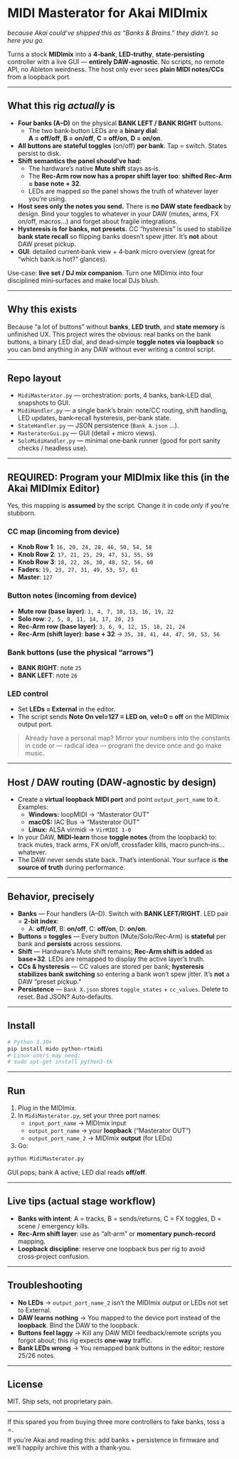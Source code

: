 # MIDI **Masterator** for Akai MIDImix
_because Akai could’ve shipped this as “Banks & Brains.” they didn’t. so here you go._

Turns a stock **MIDImix** into a **4‑bank**, **LED‑truthy**, **state‑persisting** controller with a live GUI — **entirely DAW‑agnostic**.
No scripts, no remote API, no Ableton weirdness. The host only ever sees **plain MIDI notes/CCs** from a loopback port.

---

## What this rig *actually* is

- **Four banks (A–D)** on the physical **BANK LEFT / BANK RIGHT** buttons.
  - The two bank‑button LEDs are a **binary dial**:  
    **A = off/off**, **B = on/off**, **C = off/on**, **D = on/on**.
- **All buttons are stateful toggles** (on/off) **per bank**. Tap = switch. States persist to disk.
- **Shift semantics the panel should’ve had:**  
  - The hardware’s native **Mute shift** stays as‑is.  
  - The **Rec‑Arm row now has a proper shift layer too**: **shifted Rec‑Arm = base note + 32**.  
  - LEDs are mapped so the panel shows the truth of whatever layer you’re using.
- **Host sees only the notes you send.** There is **no DAW state feedback** by design. Bind your toggles to whatever in your DAW (mutes, arms, FX on/off, macros…) and forget about fragile integrations.
- **Hysteresis is for banks, not presets.** CC “hysteresis” is used to stabilize **bank state recall** so flipping banks doesn’t spew jitter. It’s **not** about DAW preset pickup.
- **GUI**: detailed current‑bank view + 4‑bank micro overview (great for “which bank is hot?” glances).

Use‑case: **live set / DJ mix companion**. Turn one MIDImix into four disciplined mini‑surfaces and make local DJs blush.

---

## Why this exists

Because “a lot of buttons” without **banks**, **LED truth**, and **state memory** is unfinished UX. This project wires the obvious:
real banks on the bank buttons, a binary LED dial, and dead‑simple **toggle notes via loopback** so you can bind anything in any DAW without ever writing a control script.

---

## Repo layout

- `MidiMasterator.py` — orchestration: ports, 4 banks, bank‑LED dial, snapshots to GUI.
- `MidiHandler.py` — a single bank’s brain: note/CC routing, shift handling, LED updates, bank‑recall hysteresis, per‑bank state.
- `StateHandler.py` — JSON persistence (`Bank A.json` …).
- `MasteratorGui.py` — GUI (detail + micro views).
- `SoloMidiHandler.py` — minimal one‑bank runner (good for port sanity checks / headless use).

---

## REQUIRED: Program your MIDImix like this (in the Akai MIDImix Editor)

Yes, this mapping is **assumed** by the script. Change it in code *only* if you’re stubborn.

### CC map (incoming from device)
- **Knob Row 1**: `16, 20, 24, 28, 46, 50, 54, 58`  
- **Knob Row 2**: `17, 21, 25, 29, 47, 51, 55, 59`  
- **Knob Row 3**: `18, 22, 26, 30, 48, 52, 56, 60`  
- **Faders**: `19, 23, 27, 31, 49, 53, 57, 61`  
- **Master**: `127`

### Button notes (incoming from device)
- **Mute row (base layer)**: `1, 4, 7, 10, 13, 16, 19, 22`  
- **Solo row**: `2, 5, 8, 11, 14, 17, 20, 23`  
- **Rec‑Arm row (base layer)**: `3, 6, 9, 12, 15, 18, 21, 24`  
- **Rec‑Arm (shift layer)**: **base + 32** → `35, 38, 41, 44, 47, 50, 53, 56`  

### Bank buttons (use the physical “arrows”)
- **BANK RIGHT**: note `25`  
- **BANK LEFT**: note `26`  

### LED control
- Set **LEDs = External** in the editor.  
- The script sends **Note On vel=127 = LED on**, **vel=0 = off** on the MIDImix output port.

> Already have a personal map? Mirror your numbers into the constants in code or — radical idea — program the device once and go make music.

---

## Host / DAW routing (DAW‑agnostic by design)

- Create a **virtual loopback MIDI port** and point `output_port_name` to it. Examples:
  - **Windows:** loopMIDI → “Masterator OUT”
  - **macOS:** IAC Bus → “Masterator OUT”
  - **Linux:** ALSA virmidi → `VirMIDI 1-0`
- In your DAW, **MIDI‑learn** those **toggle notes** (from the loopback) to: track mutes, track arms, FX on/off, crossfader kills, macro punch‑ins… whatever.
- The DAW never sends state back. That’s intentional. Your surface is **the source of truth** during performance.

---

## Behavior, precisely

- **Banks** — Four handlers (A–D). Switch with **BANK LEFT/RIGHT**. LED pair = **2‑bit index**:
  - A: **off/off**, B: **on/off**, C: **off/on**, D: **on/on**.
- **Buttons = toggles** — Every button (Mute/Solo/Rec‑Arm) is **stateful** per bank and **persists** across sessions.
- **Shift** — Hardware’s Mute shift remains; **Rec‑Arm shift is added** as **base+32**. LEDs are remapped to display the active layer’s truth.
- **CCs & hysteresis** — CC values are stored per bank; **hysteresis stabilizes bank switching** so entering a bank won’t spew jitter. It’s **not** a DAW “preset pickup.”
- **Persistence** — `Bank X.json` stores `toggle_states` + `cc_values`. Delete to reset. Bad JSON? Auto‑defaults.

---

## Install

```bash
# Python 3.10+
pip install mido python-rtmidi
# Linux users may need:
# sudo apt-get install python3-tk
```

---

## Run

1) Plug in the MIDImix.  
2) In `MidiMasterator.py`, set your three port names:
   - `input_port_name`   → MIDImix input
   - `output_port_name`  → your **loopback** (“Masterator OUT”)
   - `output_port_name_2` → MIDImix **output** (for LEDs)
3) Go:
```bash
python MidiMasterator.py
```
GUI pops; bank A active; LED dial reads **off/off**.

---

## Live tips (actual stage workflow)

- **Banks with intent**: A = tracks, B = sends/returns, C = FX toggles, D = scene / emergency kills.  
- **Rec‑Arm shift layer**: use as “alt‑arm” or **momentary punch‑record** mapping.  
- **Loopback discipline**: reserve one loopback bus per rig to avoid cross‑project confusion.

---

## Troubleshooting

- **No LEDs** → `output_port_name_2` isn’t the MIDImix output or LEDs not set to External.  
- **DAW learns nothing** → You mapped to the device port instead of the **loopback**. Bind the DAW to the loopback.  
- **Buttons feel laggy** → Kill any DAW MIDI feedback/remote scripts you forgot about; this rig expects **one‑way** traffic.  
- **Bank LEDs wrong** → You remapped bank buttons in the editor; restore 25/26 notes.

---

## License

MIT. Ship sets, not proprietary pain.

---

If this spared you from buying three more controllers to fake banks, toss a ⭐.  
If you’re Akai and reading this: add banks + persistence in firmware and we’ll happily archive this with a thank‑you.
